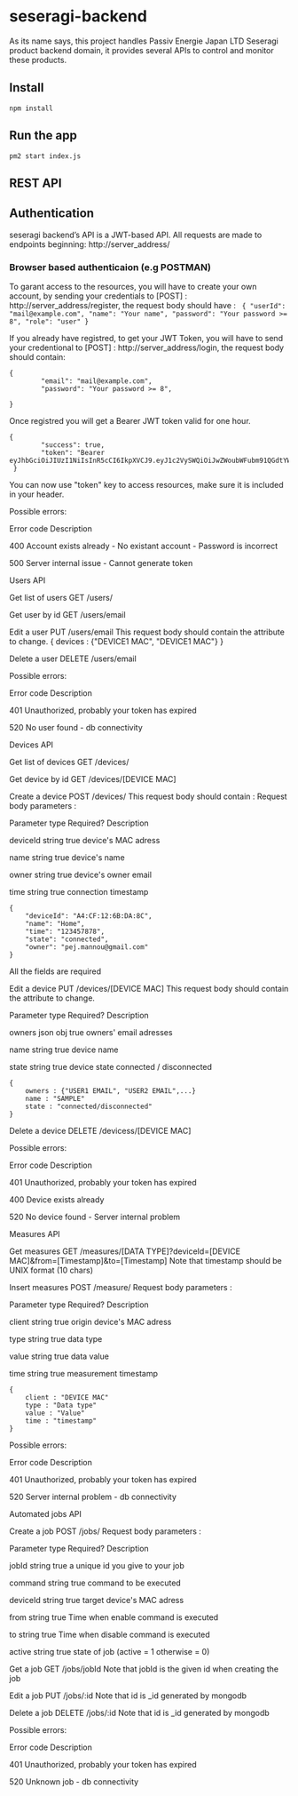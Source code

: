 # seseragi-backend
As its name says, this project handles Passiv Energie Japan LTD Seseragi product backend domain,
it provides several APIs to control and monitor these products.

## Install

`npm install`

## Run the app

`pm2 start index.js`

## REST API

## Authentication
seseragi backend’s API is a JWT-based API. All requests are made to endpoints beginning: http://server_address/

### Browser based authenticaion (e.g POSTMAN)
To garant access to the resources, you will have to create your own account, by sending your credentials to [POST] : http://server_address/register, the request body should have :
    ``` {
        "userId": "mail@example.com",
        "name": "Your name",
        "password": "Your password >= 8",
        "role": "user"
    }```

If you already have registred, to get your JWT Token, you will have to send your credentional  to [POST] : http://server_address/login, the request body should contain:
```
{
        "email": "mail@example.com",
        "password": "Your password >= 8",

}
```
Once registred you will get a Bearer JWT token valid for one hour.
    
```
{
        "success": true,
        "token": "Bearer eyJhbGciOiJIUzI1NiIsInR5cCI6IkpXVCJ9.eyJ1c2VySWQiOiJwZWoubWFubm91QGdtYWlsLmNvbSIsIm5hbWUiOiJGb3VhZCBNYW5ub3UiLCJpYXQiOjE1ODI4NTY4NDMsImV4cCI6MTU4Mjg3NDg0M30.ZQKHwFWqQiKhu4O4FUaYf4LUn4g6dCbtS1Mgboth_9M"
 }
```
You can now use "token" key to access resources, make sure it is included in your header.

Possible errors:



Error code
Description




400
Account exists already - No existant account - Password is incorrect


500
Server internal issue - Cannot generate token




Users API

Get list of users
GET /users/

Get user by id
GET /users/email

Edit a user
PUT /users/email
This request body should contain the attribute to change.
    { 
        devices : {"DEVICE1 MAC", "DEVICE1 MAC"} 
    }

Delete a user
DELETE /users/email

Possible errors:



Error code
Description




401
Unauthorized, probably your token has expired


520
No user found - db connectivity




Devices API

Get list of devices
GET /devices/

Get device by id
GET /devices/[DEVICE MAC]

Create a device
POST /devices/
This request body should contain :
Request body parameters :



Parameter
type
Required?
Description




deviceId
string
true
device's MAC adress


name
string
true
device's name


owner
string
true
device's owner email


time
string
true
connection timestamp



    {
        "deviceId": "A4:CF:12:6B:DA:8C",
        "name": "Home",
        "time": "123457878",
        "state": "connected",
        "owner": "pej.mannou@gmail.com"
    }
All the fields are required

Edit a device
PUT /devices/[DEVICE MAC]
This request body should contain the attribute to change.



Parameter
type
Required?
Description




owners
json obj
true
owners' email adresses


name
string
true
device name


state
string
true
device state connected / disconnected



    { 
        owners : {"USER1 EMAIL", "USER2 EMAIL",...} 
        name : "SAMPLE"
        state : "connected/disconnected"
    }

Delete a device
DELETE /devicess/[DEVICE MAC]

Possible errors:



Error code
Description




401
Unauthorized, probably your token has expired


400
Device exists already


520
No device found - Server internal problem




Measures API

Get measures
GET /measures/[DATA TYPE]?deviceId=[DEVICE MAC]&from=[Timestamp]&to=[Timestamp]
Note that timestamp should be UNIX format (10 chars)

Insert measures
POST /measure/
Request body parameters :



Parameter
type
Required?
Description




client
string
true
origin device's MAC adress


type
string
true
data type


value
string
true
data value


time
string
true
measurement timestamp



    { 
        client : "DEVICE MAC" 
        type : "Data type"
        value : "Value"
        time : "timestamp"
    }

Possible errors:



Error code
Description




401
Unauthorized, probably your token has expired


520
Server internal problem - db connectivity




Automated jobs API

Create a job
POST /jobs/
Request body parameters :



Parameter
type
Required?
Description




jobId
string
true
a unique id you give to your job


command
string
true
command to be executed


deviceId
string
true
target device's MAC adress


from
string
true
Time when enable command is executed


to
string
true
Time when disable command is executed


active
string
true
state of job (active = 1 otherwise = 0)




Get a job
GET /jobs/jobId
Note that jobId is the given id when creating the job

Edit a job
PUT /jobs/:id
Note that id is _id generated by mongodb

Delete a job
DELETE /jobs/:id
Note that id is _id generated by mongodb

Possible errors:



Error code
Description




401
Unauthorized, probably your token has expired


520
Unknown job - db connectivity
